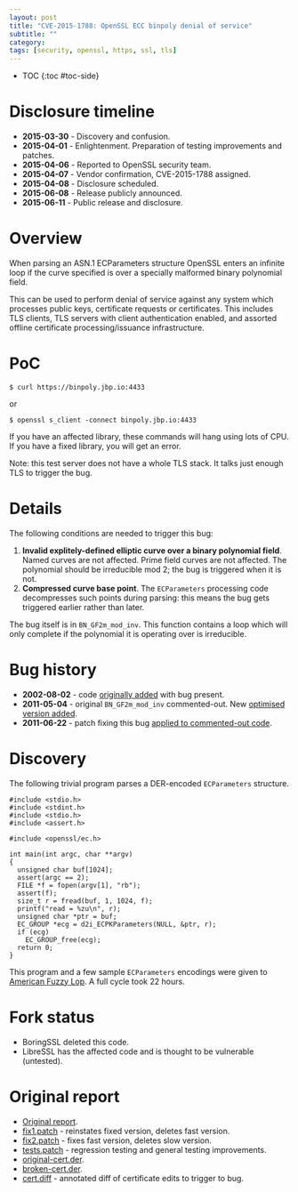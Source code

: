 ```yaml
---
layout: post
title: "CVE-2015-1788: OpenSSL ECC binpoly denial of service"
subtitle: ""
category: 
tags: [security, openssl, https, ssl, tls]
---
```


* TOC
{:toc #toc-side}

# Disclosure timeline

 *    **2015-03-30** - Discovery and confusion.
 *    **2015-04-01** - Enlightenment.  Preparation of testing improvements and patches.
 *    **2015-04-06** - Reported to OpenSSL security team.
 *    **2015-04-07** - Vendor confirmation, CVE-2015-1788 assigned.
 *    **2015-04-08** - Disclosure scheduled.
 *    **2015-06-08** - Release publicly announced.
 *    **2015-06-11** - Public release and disclosure.

# Overview

When parsing an ASN.1 ECParameters structure OpenSSL enters
an infinite loop if the curve specified is over a specially
malformed binary polynomial field.

This can be used to perform denial of service against any
system which processes public keys, certificate requests or
certificates.  This includes TLS clients, TLS servers with
client authentication enabled, and assorted offline certificate
processing/issuance infrastructure.

# PoC

    $ curl https://binpoly.jbp.io:4433

or

    $ openssl s_client -connect binpoly.jbp.io:4433

If you have an affected library, these commands will hang using lots of CPU.
If you have a fixed library, you will get an error.

Note: this test server does not have a whole TLS stack.  It talks just enough TLS
to trigger the bug.

# Details

The following conditions are needed to trigger this bug:

1. **Invalid explitely-defined elliptic curve over a binary polynomial field**.
   Named curves are not affected.  Prime field curves are not affected.
   The polynomial should be irreducible mod 2; the bug is triggered when it is not.
2. **Compressed curve base point**.  The `ECParameters` processing code decompresses
   such points during parsing: this means the bug gets triggered earlier rather than
   later.

The bug itself is in `BN_GF2m_mod_inv`.  This function contains a loop which will only
complete if the polynomial it is operating over is irreducible.

# Bug history

* **2002-08-02** - code [originally added][1dc920c8de5b7109727a21163843feecdf06a8cf] with bug present.
* **2011-05-04** - original `BN_GF2m_mod_inv` commented-out.  New [optimised version added][034688ec4d0e3d350dc0ee9602552f92e8889fc0].
* **2011-06-22** - patch fixing this bug [applied to commented-out code][8038e7e44c6060398f0793e3e16db0ad1ee95b9d].

[1dc920c8de5b7109727a21163843feecdf06a8cf]: https://github.com/openssl/openssl/commit/1dc920c8de5b7109727a21163843feecdf06a8cf
[8038e7e44c6060398f0793e3e16db0ad1ee95b9d]: https://github.com/openssl/openssl/commit/8038e7e44c6060398f0793e3e16db0ad1ee95b9d
[034688ec4d0e3d350dc0ee9602552f92e8889fc0]: https://github.com/openssl/openssl/commit/034688ec4d0e3d350dc0ee9602552f92e8889fc0

# Discovery

The following trivial program parses a DER-encoded `ECParameters` structure.

    #include <stdio.h>
    #include <stdint.h>
    #include <stdio.h>
    #include <assert.h>

    #include <openssl/ec.h>

    int main(int argc, char **argv)
    {
      unsigned char buf[1024];
      assert(argc == 2);
      FILE *f = fopen(argv[1], "rb");
      assert(f);
      size_t r = fread(buf, 1, 1024, f);
      printf("read = %zu\n", r);
      unsigned char *ptr = buf;
      EC_GROUP *ecg = d2i_ECPKParameters(NULL, &ptr, r);
      if (ecg)
        EC_GROUP_free(ecg);
      return 0;
    }

This program and a few sample `ECParameters` encodings were given to
[American Fuzzy Lop][afl].  A full cycle took 22 hours.

[afl]: http://lcamtuf.coredump.cx/afl/

# Fork status

 * BoringSSL deleted this code.
 * LibreSSL has the affected code and is thought to be vulnerable (untested).

# Original report

 * [Original report][report].
 * [fix1.patch][fix1patch] - reinstates fixed version, deletes fast version.
 * [fix2.patch][fix2patch] - fixes fast version, deletes slow version.
 * [tests.patch][testspatch] - regression testing and general testing improvements.
 * [original-cert.der][originalcertder].
 * [broken-cert.der][brokencertder].
 * [cert.diff][certdiff] - annotated diff of certificate edits to trigger to bug.

[report]: https://raw.githubusercontent.com/ctz/vulns/master/openssl-01/readme.md
[fix1patch]: https://raw.githubusercontent.com/ctz/vulns/master/openssl-01/fix1.patch
[fix2patch]: https://raw.githubusercontent.com/ctz/vulns/master/openssl-01/fix2.patch
[testspatch]: https://raw.githubusercontent.com/ctz/vulns/master/openssl-01/tests.patch
[originalcertder]: https://raw.githubusercontent.com/ctz/vulns/master/openssl-01/original-cert.der
[brokencertder]: https://raw.githubusercontent.com/ctz/vulns/master/openssl-01/broken-cert.der
[certdiff]: https://raw.githubusercontent.com/ctz/vulns/master/openssl-01/cert.diff
